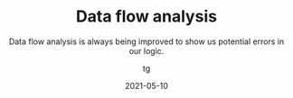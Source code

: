 ---
date: 2021-05-10
title: Data flow analysis
technologies: [java]
topics: [latest]
author: tg
subtitle: Data flow analysis is always being improved to show us potential errors in our logic.
thumbnail: ./thumbnail.png
cardThumbnail: ./card.png
shortVideo:
  poster: ./tip.png
  url: https://youtu.be/toySbTAKD7c
seealso:
  - title: IntelliJ IDEA Help - Analyze data flow
    href: https://www.jetbrains.com/help/idea/analyzing-data-flow.html
leadin: |
  IntelliJ IDEA's data flow analysis can locate places where we could have errors in our code. For example, if we use a negative number for initialising an array, or checking for negative values where the value couldn't be negative.

---